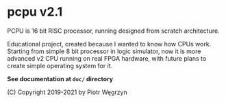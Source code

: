 # pcpu v2.1
PCPU is 16 bit RISC processor, running designed from scratch architecture.

Educational project, created because I wanted to know how CPUs work. Starting from simple 8 bit processor in logic simulator, now it is more advanced v2 CPU running on real FPGA hardware, with future plans to create simple operating system for it.

**See documentation at `doc/` directory**

(C) Copyright 2019-2021 by Piotr Węgrzyn